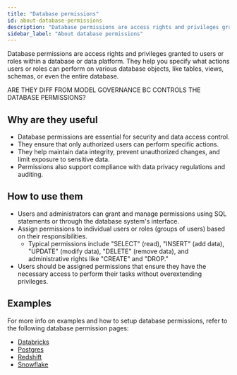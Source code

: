 ```yaml
---
title: "Database permissions"
id: about-database-permissions
description: "Database permissions are access rights and privileges granted to users or roles within a database management system."
sidebar_label: "About database permissions"
---
```


Database permissions are access rights and privileges granted to users or roles within a database or data platform. They help you specify what actions users or roles can perform on various database objects, like tables, views, schemas, or even the entire database.

ARE THEY DIFF FROM MODEL GOVERNANCE BC CONTROLS THE DATABASE PERMISSIONS?

## Why are they useful

- Database permissions are essential for security and data access control.
- They ensure that only authorized users can perform specific actions.
- They help maintain data integrity, prevent unauthorized changes, and limit exposure to sensitive data.
- Permissions also support compliance with data privacy regulations and auditing.

## How to use them

- Users and administrators can grant and manage permissions using SQL statements or through the database system's interface.
- Assign permissions to individual users or roles (groups of users) based on their responsibilities.
  - Typical permissions include "SELECT" (read), "INSERT" (add data), "UPDATE" (modify data), "DELETE" (remove data), and administrative rights like "CREATE" and "DROP."
- Users should be assigned permissions that ensure they have the necessary access to perform their tasks without overextending privileges.

## Examples

For more info on examples and how to setup database permissions, refer to the following database permission pages:

- [Databricks](/reference/database-permissions/databricks-permissions)
- [Postgres](/reference/database-permissions/postgres-permissions)
- [Redshift](/reference/database-permissions/redshift-permissions)
- [Snowflake](/reference/database-permissions/snowflake-permissions)
